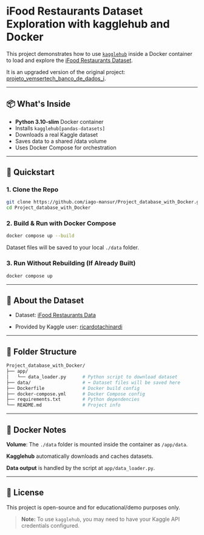 # iFood Restaurants Dataset Exploration with kagglehub and Docker

This project demonstrates how to use [`kagglehub`](https://github.com/Kaggle/kagglehub) inside a Docker container to load and explore the [iFood Restaurants Dataset](https://www.kaggle.com/datasets/ricardotachinardi/ifood-restaurants-data).

It is an upgraded version of the original project:
[projeto_vemsertech_banco_de_dados_i](https://github.com/iago-mansur/projeto_vemsertech_banco_de_dados_i).

---

## 📦 What's Inside

- **Python 3.10-slim** Docker container
- Installs `kagglehub[pandas-datasets]`
- Downloads a real Kaggle dataset
- Saves data to a shared /data volume
- Uses Docker Compose for orchestration

---

## 🚀 Quickstart

### 1. Clone the Repo

```bash
git clone https://github.com/iago-mansur/Project_database_with_Docker.git
cd Project_database_with_Docker
```

### 2. Build & Run with Docker Compose

```bash
docker compose up --build
```

Dataset files will be saved to your local `./data` folder.

### 3. Run Without Rebuilding (If Already Built)

```bash
docker compose up
```
--- 

## 🧠 About the Dataset

- Dataset: [iFood Restaurants Data](https://www.kaggle.com/datasets/ricardotachinardi/ifood-restaurants-data)

- Provided by Kaggle user: [ricardotachinardi](https://www.kaggle.com/ricardotachinardi)

---

## 📂 Folder Structure

```bash
Project_database_with_Docker/
├── app/
│   └── data_loader.py      # Python script to download dataset
├── data/                   # ⬅️ Dataset files will be saved here
├── Dockerfile              # Docker build config
├── docker-compose.yml      # Docker Compose config
├── requirements.txt        # Python dependencies
└── README.md               # Project info
```

---

## 🐳 Docker Notes

**Volume**: The `./data` folder is mounted inside the container as `/app/data`.

**Kagglehub** automatically downloads and caches datasets.

**Data output** is handled by the script at `app/data_loader.py`.

---



## 📄 License

This project is open-source and for educational/demo purposes only.

> **Note:** To use `kagglehub`, you may need to have your Kaggle API credentials configured.
